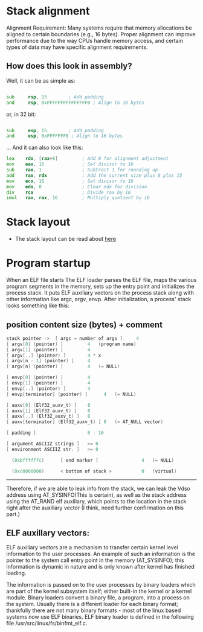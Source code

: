 # Stack alignment
Alignment Requirement: Many systems require that memory allocations be aligned to certain boundaries (e.g., 16 bytes). Proper alignment can improve performance due to the way CPUs handle memory access, and certain types of data may have specific alignment requirements.

## How does this look in assembly?

Well, it can be as simple as:

```asm

sub     rsp, 15        ; Add padding
and     rsp, 0xFFFFFFFFFFFFFFF0 ; Align to 16 bytes
```
or, in 32 bit:
```asm

sub     esp, 15        ; Add padding
and     esp, 0xFFFFFFF0 ; Align to 16 bytes
```

... And it can also look like this:

```asm
lea    rdx, [rax+8]         ; Add 8 for alignment adjustment
mov    eax, 16              ; Set divisor to 16
sub    rax, 1               ; Subtract 1 for rounding up
add    rax, rdx             ; Add the current size plus 8 plus 15
mov    ecx, 16              ; Set divisor to 16
mov    edx, 0               ; Clear edx for division
div    rcx                  ; Divide rax by 16
imul   rax, rax, 16         ; Multiply quotient by 16
```

# Stack layout
- The stack layout can be read about [here](https://aeb.win.tue.nl/linux/hh/stack-layout.html)



# Program startup

When an ELF file starts The ELF loader parses the ELF file, maps the various program segments in the memory, sets up the entry point and initializes the process stack. It puts ELF auxiliary vectors on the process stack along with other information like argc, argv, envp. After initialization, a process' stack looks something like this: 


position            content                     size (bytes) + comment
  ------------------------------------------------------------------------

``` C
stack pointer ->  [ argc = number of args ]     4
[ argv[0] (pointer) ]         4   (program name)
[ argv[1] (pointer) ]         4
[ argv[..] (pointer) ]        4 * x
[ argv[n - 1] (pointer) ]     4
[ argv[n] (pointer) ]         4   (= NULL)

[ envp[0] (pointer) ]         4
[ envp[1] (pointer) ]         4
[ envp[..] (pointer) ]        4
[ envp[terminator] (pointer) ]      4   (= NULL)

[ auxv[0] (Elf32_auxv_t) ]    8
[ auxv[1] (Elf32_auxv_t) ]    8
[ auxv[..] (Elf32_auxv_t) ]   8
[ auxv[terminator] (Elf32_auxv_t) ] 8   (= AT_NULL vector)

[ padding ]                   0 - 16

[ argument ASCIIZ strings ]   >= 0
[ environment ASCIIZ str. ]   >= 0

  (0xbffffffc)      [ end marker ]                4   (= NULL)

  (0xc0000000)      < bottom of stack >           0   (virtual)

```

  ------------------------------------------------------------------------

Therefore, if we are able to leak info from the stack, we can leak the Vdso address using AT_SYSINFO(This is certain), as well as the stack address using the AT_RAND elf auxiliary, which points to the location in the stack right after the auxillary vector (I think, need further confirmation on this part.)

## ELF auxillary vectors:

 ELF auxiliary vectors are a mechanism to transfer certain kernel level information to the user processes. An example of such an information is the pointer to the system call entry point in the memory (AT_SYSINFO); this information is dynamic in nature and is only known after kernel has finished loading.

The information is passed on to the user processes by binary loaders which are part of the kernel subsystem itself; either built-in the kernel or a kernel module. Binary loaders convert a binary file, a program, into a process on the system. Usually there is a different loader for each binary format; thankfully there are not many binary formats - most of the linux based systems now use ELF binaries. ELF binary loader is defined in the following file /usr/src/linux/fs/binfmt_elf.c. 
